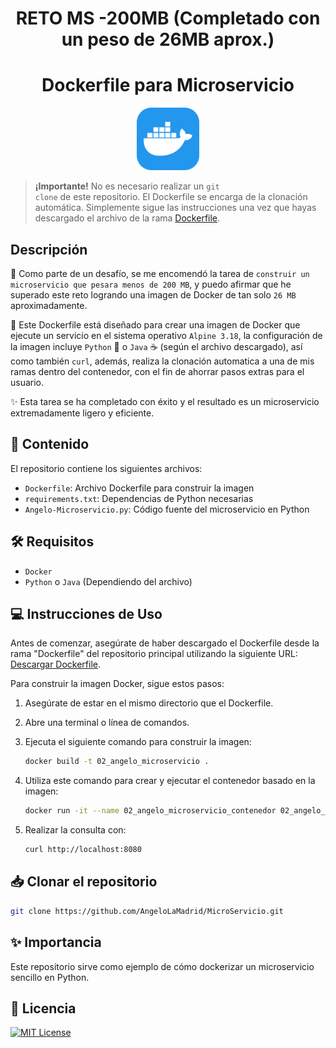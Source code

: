 <h1 align="center">RETO MS -200MB (Completado con un peso de 26MB aprox.)
</h1>
<!-- Encabezado -->
<h1 align="center">Dockerfile para Microservicio</h1>

<!-- Advertencia con Imagen -->
<p align="center">
  <img src="https://github.com/tandpfun/skill-icons/raw/main/icons/Docker.svg" alt="Docker" width="100">
</p>

> **¡Importante!** No es necesario realizar un <code>git clone</code> de este repositorio. El Dockerfile se encarga de la clonación automática. Simplemente sigue las instrucciones una vez que hayas descargado el archivo de la rama [Dockerfile](https://github.com/AngeloLaMadrid/MicroServicio/tree/Dockerfile).</p>

<!-- Descripción -->
## Descripción

🚀 Como parte de un desafío, se me encomendó la tarea de `construir un microservicio que pesara menos de 200 MB`, y puedo afirmar que he superado este reto logrando una imagen de Docker de tan solo `26 MB` aproximadamente.

🐳 Este Dockerfile está diseñado para crear una imagen de Docker que ejecute un servicio en el sistema operativo `Alpine 3.18`, la configuración de la imagen incluye `Python` 🐍 o `Java` ☕️ (según el archivo descargado), así como también `curl`, además, realiza la clonación automatica a una de mis ramas dentro del contenedor, con el fin de ahorrar pasos extras para el usuario.

✨ Esta tarea se ha completado con éxito y el resultado es un microservicio extremadamente ligero y eficiente.

## 📁 Contenido

El repositorio contiene los siguientes archivos:

- `Dockerfile`: Archivo Dockerfile para construir la imagen
- `requirements.txt`: Dependencias de Python necesarias
- `Angelo-Microservicio.py`: Código fuente del microservicio en Python

## 🛠 Requisitos

- `Docker`
- `Python` o `Java` (Dependiendo del archivo)

## 💻 Instrucciones de Uso

Antes de comenzar, asegúrate de haber descargado el Dockerfile desde la rama "Dockerfile" del repositorio principal utilizando la siguiente URL: [Descargar Dockerfile](https://github.com/AngeloLaMadrid/MicroServicio/tree/Dockerfile).

Para construir la imagen Docker, sigue estos pasos:

1. Asegúrate de estar en el mismo directorio que el Dockerfile.

2. Abre una terminal o línea de comandos.

3. Ejecuta el siguiente comando para construir la imagen:

   ```bash
   docker build -t 02_angelo_microservicio .
   
4. Utiliza este comando para crear y ejecutar el contenedor basado en la imagen:

   ```bash
   docker run -it --name 02_angelo_microservicio_contenedor 02_angelo_microservicio
   
5. Realizar la consulta con:
   
   ```bash
   curl http://localhost:8080

## 📥 Clonar el repositorio

```bash
git clone https://github.com/AngeloLaMadrid/MicroServicio.git
```

## ✨ Importancia

Este repositorio sirve como ejemplo de cómo dockerizar un microservicio sencillo en Python.

## 📝 Licencia
[![MIT License](https://img.shields.io/badge/License-MIT-green.svg)](https://choosealicense.com/licenses/mit/)
